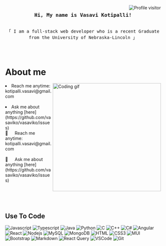 <!--
<h2 align="center">
  Hi I'm Vasavi Kotipalli!
  <img src="https://media.giphy.com/media/hvRJCLFzcasrR4ia7z/giphy.gif" width="28">
</h2>
-->

<a href="https://komarev.com/ghpvc/?username=vasaviko">
  <img align="right" src="https://komarev.com/ghpvc/?username=vasaviko&label=Visitors&color=A5C0A5&style=flat" alt="Profile visitor" />
</a>


<!-- Intro  -->
<h3 align="center">
        <samp> Hi, My name is Vasavi Kotipalli!
        </samp>
</h3>


<p align="center"> 
  <samp>
    <br>
    「 I am a full-stack web developer who is a recent Graduate from the University of Nebraska-Lincoln  」
    <br>
    <br>
  </samp>
</p>

<br />

<!-- About Section -->
 # About me
 
<p>
 <img align="right" width="350" src="/assets/programmer.gif" alt="Coding gif" />
<li> 
   Reach me anytime: kotipalli.vasavi@gmail.com<br/><br/>
</li>
<li> 
  Ask me about anything [here](https://github.com/vasaviko/vasaviko/issues)
 </li>
 📧 &emsp; Reach me anytime: kotipalli.vasavi@gmail.com<br/><br/>
 💬 &emsp; Ask me about anything [here](https://github.com/vasaviko/vasaviko/issues)

</p>

<br/>
<br/>
<br/>

## Use To Code

![Javascript](https://img.shields.io/badge/Javascript-f1f2eb?style=for-the-badge&labelColor=black&logo=javascript&logoColor=f1f2eb)
![Typescript](https://img.shields.io/badge/Typescript-d8dad3?style=for-the-badge&labelColor=black&logo=typescript&logoColor=d8dad3)
![Java](https://img.shields.io/badge/Java-a5c0a5?style=for-the-badge&labelColor=black&logo=typescript&logoColor=a5c0a5)
![Python](https://img.shields.io/badge/Python-566246?style=for-the-badge&labelColor=black&logo=Python&logoColor=566246)
![C](https://img.shields.io/badge/C-4A4A48?style=for-the-badge&labelColor=black&logo=C&logoColor=4A4A48)
![C++](https://img.shields.io/badge/C%2B%2B-f1f2eb?style=for-the-badge&labelColor=black&logo=C%2B%2B&logoColor=f1f2eb)
![C#](https://img.shields.io/badge/C%23-d8dad3?style=for-the-badge&labelColor=black&logo=C%23&logoColor=d8dad3)
![Angular](https://img.shields.io/badge/-Angular-a5c0a5?style=for-the-badge&labelColor=black&logo=Angular&logoColor=a5c0a5)
![React](https://img.shields.io/badge/-React-566246?style=for-the-badge&labelColor=black&logo=react&logoColor=566246)
![Nodejs](https://img.shields.io/badge/Nodejs-f1f2eb?style=for-the-badge&labelColor=black&logo=node.js&logoColor=f1f2eb)
![MySQL](https://img.shields.io/badge/MySQL-d8dad3?style=for-the-badge&logo=MySQL&logoColor=black)
![MongoDB](https://img.shields.io/badge/MongoDB-a5c0a5?style=for-the-badge&logo=mongodb&logoColor=black)
![HTML](https://img.shields.io/badge/HTML5-566246?style=for-the-badge&logo=html5&logoColor=black)
![CSS3](https://img.shields.io/badge/CSS3-4A4A48?style=for-the-badge&logo=css3&logoColor=black)
![MUI](https://img.shields.io/badge/MUI-a5c0a5?style=for-the-badge&logo=mui&logoColor=black)
![Bootstrap](https://img.shields.io/badge/Bootstrap-f1f2eb?style=for-the-badge&logo=bootstrap&logoColor=black)
![Markdown](https://img.shields.io/badge/Markdown-d8dad3?style=for-the-badge&logo=markdown&logoColor=black)
![React Query](https://img.shields.io/badge/-React_Query-a5c0a5?style=for-the-badge&logo=react%20query&logoColor=black)
![VSCode](https://img.shields.io/badge/Visual_Studio-566246?style=for-the-badge&logo=visual%20studio&logoColor=black)
![Git](https://img.shields.io/badge/Git-4A4A48?style=for-the-badge&logo=git&logoColor=black)

<br/>
